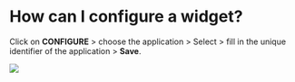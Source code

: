 # How can I configure a widget?

<p class="no-margin">Click on <b>CONFIGURE</b> &gt; choose the application &gt; Select &gt; fill in the unique identifier of the application &gt; <b>Save</b>.</p>
<p class="no-margin"></p>
<div class="intercom-container"><img src="/assets/img/teams-pro/image_189.png"></div>

<Hubspot />

